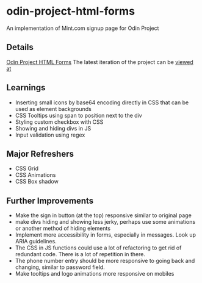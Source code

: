 # odin-project-html-forms
An implementation of Mint.com signup page for Odin Project

## Details 
[Odin Project HTML Forms](https://www.theodinproject.com/courses/html-and-css/lessons/html-forms)
The latest iteration of the project can be [viewed at]( https://ryanameri.github.io/odin-project-html-forms/index.html) 

## Learnings
* Inserting small icons by base64 encoding directly in CSS that can be used as element backgrounds 
* CSS Tooltips using span to position next to the div
* Styling custom checkbox with CSS
* Showing and hiding divs in JS
* Input validation using regex

## Major Refreshers
* CSS Grid
* CSS Animations
* CSS Box shadow


## Further Improvements
* Make the sign in button (at the top) responsive similar to original page
* make divs hiding and showing less jerky, perhaps use some animations or another method of hiding elements
* Implement more accessibility in forms, especially in messages. Look up ARIA guidelines. 
* The CSS in JS functions could use a lot of refactoring to get rid of redundant code. There is a lot of repetition in there. 
* The phone number entry should be more responsive to going back and changing, similar to password field. 
* Make tooltips and logo animations more responsive on mobiles